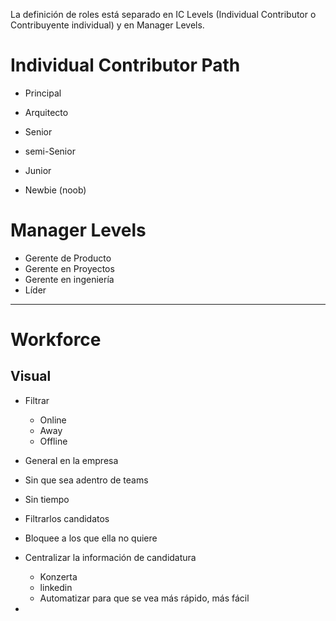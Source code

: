 
La definición de roles está separado en IC Levels (Individual Contributor o Contribuyente individual) y en Manager Levels. 
# Individual Contributor Path

- Principal 
- Arquitecto

- Senior
- semi-Senior
- Junior
- Newbie (noob)

# Manager Levels

- Gerente de Producto
- Gerente en Proyectos
- Gerente en ingeniería
- Líder

---


# Workforce


## Visual
- Filtrar
	- Online
	- Away
	- Offline
- General en la empresa
- Sin que sea adentro de teams
- Sin tiempo



- Filtrarlos candidatos
- Bloquee a los que ella no quiere
- Centralizar la información de candidatura
	- Konzerta
	- linkedin
	- Automatizar para que se vea más rápido, más fácil

- 